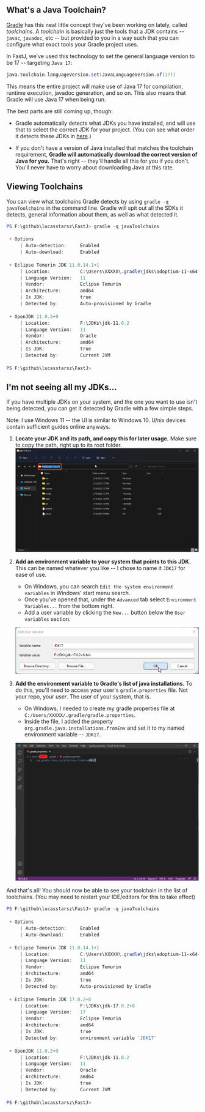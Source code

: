 ## What's a Java Toolchain?

[Gradle](https://gradle.org/) has this neat little concept they've been working on lately, called _toolchains_. A _toolchain_ is basically just the tools that a JDK contains -- `javac`, `javadoc`, etc -- but provided to you in a way such that you can configure what exact tools your Gradle project uses.

In FastJ, we've used this technology to set the general language version to be 17 -- targeting `Java 17`:

```groovy
java.toolchain.languageVersion.set(JavaLanguageVersion.of(17))
```

This means the entire project will make use of Java 17 for compilation, runtime execution, javadoc generation, and so on. This also means that Gradle will use Java 17 when being run. 

The best parts are still coming up, though:

- Gradle automatically detects what JDKs you have installed, and will use that to select the correct JDK for your project. (You can see what order it detects these JDKs in [here](https://docs.gradle.org/7.4/userguide/toolchains.html#sec:precedence).)

- If you don't have a version of Java installed that matches the toolchain requirement, **Gradle will automatically download the correct version of Java for you.** That's right -- they'll handle all this for you if you don't. You'll never have to worry about downloading Java at this rate.

## Viewing Toolchains

You can view what toolchains Gradle detects by using `gradle -q javaToolchains` in the command line. Gradle will spit out all the SDKs it detects, general information about them, as well as what detected it.

```powershell
PS F:\github\lucasstarsz\FastJ> gradle -q javaToolchains

 + Options
     | Auto-detection:     Enabled
     | Auto-download:      Enabled

 + Eclipse Temurin JDK 11.0.14.1+1
     | Location:           C:\Users\XXXXX\.gradle\jdks\adoptium-11-x64-hotspot-windows
     | Language Version:   11
     | Vendor:             Eclipse Temurin
     | Architecture:       amd64
     | Is JDK:             true
     | Detected by:        Auto-provisioned by Gradle

 + OpenJDK 11.0.2+9
     | Location:           F:\JDKs\jdk-11.0.2
     | Language Version:   11
     | Vendor:             Oracle
     | Architecture:       amd64
     | Is JDK:             true
     | Detected by:        Current JVM

PS F:\github\lucasstarsz\FastJ>
```

## I'm not seeing all my JDKs...

If you have multiple JDKs on your system, and the one you want to use isn't being detected, you can get it detected by Gradle with a few simple steps.

Note: I use Windows 11 -- the UI is similar to Windows 10. U/nix devices contain sufficient guides online anyways.

1. **Locate your JDK and its path, and copy this for later usage.** Make sure to copy the path, right up to its root folder.
   ![Finding the JDK in Windows File Explorer](toolchains-find-jdk.png)

2. **Add an environment variable to your system that points to this JDK.** This can be named whatever you like -- I chose to name it `JDK17` for ease of use.

   - On Windows, you can search `Edit the system environment variables` in Windows' start menu search.
   - Once you've opened that, under the `Advanced` tab select `Environment Variables...` from the bottom right.
   - Add a user variable by clicking the `New...` button below the `User variables` section.

   ![Add JDK17 as environment variable](toolchains-add-env.png)

3. **Add the environment variable to Gradle's list of java installations.** To do this, you'll need to access your user's `gradle.properties` file. Not your repo, your _user_. The user of your system, that is.

   - On Windows, I needed to create my gradle properties file at `C:/Users/XXXXX/.gradle/gradle.properties`.
   - Inside the file, I added the property `org.gradle.java.installations.fromEnv` and set it to my named environment variable -- `JDK17`.

   ![image-20220218120402136](toolchains-gradle-properties.png)

And that's all! You should now be able to see your toolchain in the list of toolchains. (You may need to restart your IDE/editors for this to take effect)

```powershell
PS F:\github\lucasstarsz\FastJ> gradle -q javaToolchains

 + Options
     | Auto-detection:     Enabled
     | Auto-download:      Enabled

 + Eclipse Temurin JDK 11.0.14.1+1
     | Location:           C:\Users\XXXXX\.gradle\jdks\adoptium-11-x64-hotspot-windows
     | Language Version:   11
     | Vendor:             Eclipse Temurin
     | Architecture:       amd64
     | Is JDK:             true
     | Detected by:        Auto-provisioned by Gradle

 + Eclipse Temurin JDK 17.0.2+8
     | Location:           F:\JDKs\jdk-17.0.2+8
     | Language Version:   17
     | Vendor:             Eclipse Temurin
     | Architecture:       amd64
     | Is JDK:             true
     | Detected by:        environment variable 'JDK17'

 + OpenJDK 11.0.2+9
     | Location:           F:\JDKs\jdk-11.0.2
     | Language Version:   11
     | Vendor:             Oracle
     | Architecture:       amd64
     | Is JDK:             true
     | Detected by:        Current JVM

PS F:\github\lucasstarsz\FastJ>
```